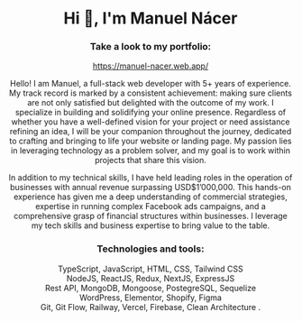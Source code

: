 <h1 align="center">Hi 👋, I'm Manuel Nácer</h1>

<h3 align="center">Take a look to my portfolio:</h3>
<a href="https://manuel-nacer.web.app/" target="_blank" rel="noreferrer"><p align="center">https://manuel-nacer.web.app/ </p></a> 

<p align="center">
Hello! I am Manuel, a full-stack web developer with 5+ years of experience. My track record is marked by a consistent achievement: making sure clients are not only satisfied but delighted with the outcome of my work. I specialize in building and solidifying your online presence. Regardless of whether you have a well-defined vision for your project or need assistance refining an idea, I will be your companion throughout the journey, dedicated to crafting and bringing to life your website or landing page. My passion lies in leveraging technology as a problem solver, and my goal is to work within projects that share this vision.


</p>
<p align="center">
In addition to my technical skills, I have held leading roles in the operation of businesses with annual revenue surpassing USD$1’000,000. This hands-on experience has given me a deep understanding of commercial strategies, expertise in running complex Facebook ads campaigns, and a comprehensive grasp of financial structures within businesses. I leverage my tech skills and business expertise to bring value to the table.
</p>


<h3 align="center">Technologies and tools:</h3>
<p align="center">
TypeScript, JavaScript, HTML, CSS, Tailwind CSS <br>
NodeJS, ReactJS, Redux, NextJS, ExpressJS <br>
Rest API, MongoDB, Mongoose, PostegreSQL, Sequelize <br>
  WordPress, Elementor, Shopify, Figma <br>
Git, Git Flow, Railway, Vercel, Firebase, Clean Architecture .
  </p>
<br>


